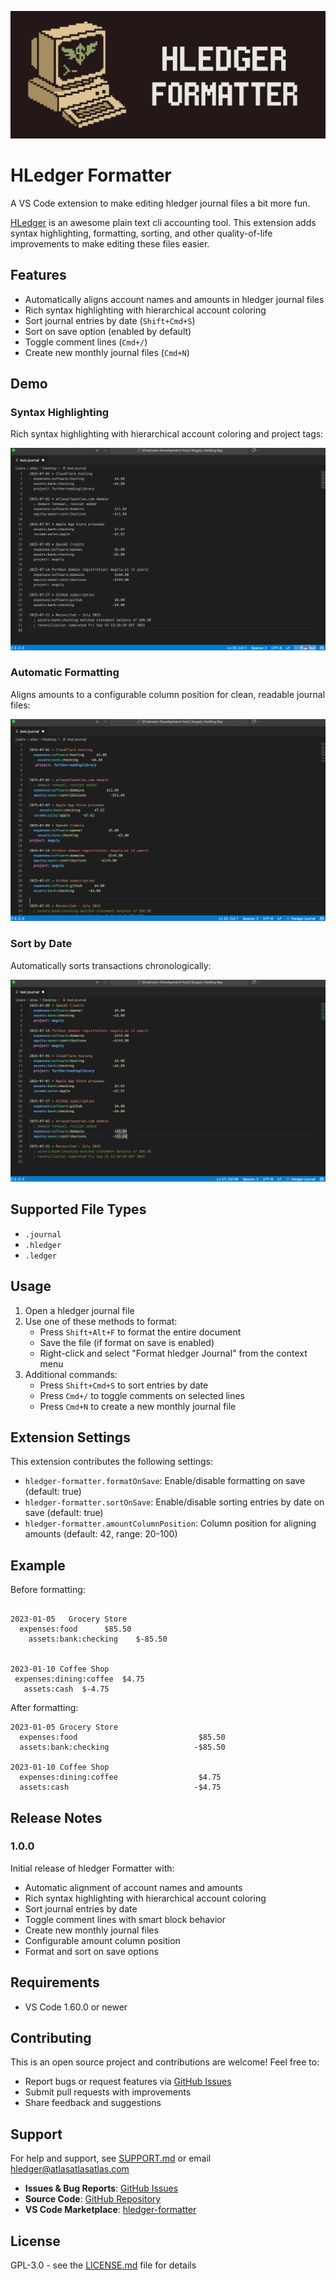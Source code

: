 ![HLedger Formatter Banner](images/banner.jpg)

# HLedger Formatter

A VS Code extension to make editing hledger journal files a bit more fun.

[HLedger](https://hledger.org/) is an awesome plain text cli accounting tool. This extension adds syntax highlighting, formatting, sorting, and other quality-of-life improvements to make editing these files easier.

## Features

- Automatically aligns account names and amounts in hledger journal files
- Rich syntax highlighting with hierarchical account coloring
- Sort journal entries by date (`Shift+Cmd+S`)
- Sort on save option (enabled by default)
- Toggle comment lines (`Cmd+/`)
- Create new monthly journal files (`Cmd+N`)

## Demo

### Syntax Highlighting
Rich syntax highlighting with hierarchical account coloring and project tags:

![Syntax Demo](images/syntax-demo.gif)

### Automatic Formatting
Aligns amounts to a configurable column position for clean, readable journal files:

![Format Demo](images/format-demo.gif)

### Sort by Date
Automatically sorts transactions chronologically:

![Sort Demo](images/sort-demo.gif)

## Supported File Types

- `.journal`
- `.hledger`
- `.ledger`

## Usage

1. Open a hledger journal file
2. Use one of these methods to format:
   - Press `Shift+Alt+F` to format the entire document
   - Save the file (if format on save is enabled)
   - Right-click and select "Format hledger Journal" from the context menu
3. Additional commands:
   - Press `Shift+Cmd+S` to sort entries by date
   - Press `Cmd+/` to toggle comments on selected lines
   - Press `Cmd+N` to create a new monthly journal file

## Extension Settings

This extension contributes the following settings:

* `hledger-formatter.formatOnSave`: Enable/disable formatting on save (default: true)
* `hledger-formatter.sortOnSave`: Enable/disable sorting entries by date on save (default: true)
* `hledger-formatter.amountColumnPosition`: Column position for aligning amounts (default: 42, range: 20-100)

## Example

Before formatting:

```

2023-01-05   Grocery Store
  expenses:food      $85.50
    assets:bank:checking    $-85.50


2023-01-10 Coffee Shop
 expenses:dining:coffee  $4.75
   assets:cash  $-4.75
```

After formatting:

```
2023-01-05 Grocery Store
  expenses:food                           $85.50
  assets:bank:checking                   -$85.50

2023-01-10 Coffee Shop
  expenses:dining:coffee                  $4.75
  assets:cash                            -$4.75
```

## Release Notes

### 1.0.0

Initial release of hledger Formatter with:
- Automatic alignment of account names and amounts
- Rich syntax highlighting with hierarchical account coloring
- Sort journal entries by date
- Toggle comment lines with smart block behavior
- Create new monthly journal files
- Configurable amount column position
- Format and sort on save options

## Requirements

- VS Code 1.60.0 or newer

## Contributing

This is an open source project and contributions are welcome! Feel free to:
- Report bugs or request features via [GitHub Issues](https://github.com/iiAtlas/hledger-formatter/issues)
- Submit pull requests with improvements
- Share feedback and suggestions

## Support

For help and support, see [SUPPORT.md](SUPPORT.md) or email hledger@atlasatlasatlas.com

- **Issues & Bug Reports**: [GitHub Issues](https://github.com/iiAtlas/hledger-formatter/issues)
- **Source Code**: [GitHub Repository](https://github.com/iiAtlas/hledger-formatter)
- **VS Code Marketplace**: [hledger-formatter](https://marketplace.visualstudio.com/items?itemName=iiAtlas.hledger-formatter)

## License

GPL-3.0 - see the [LICENSE.md](LICENSE.md) file for details
